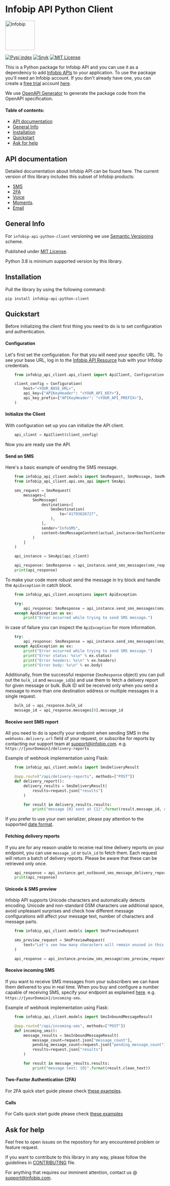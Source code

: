 # Infobip API Python Client

<img src="https://cdn-web.infobip.com/uploads/2023/01/Infobip-logo.svg" height="93px" alt="Infobip" />

[![Pypi index](https://badgen.net/pypi/v/infobip-api-python-client)](https://pypi.org/project/infobip-api-python-client/)
[![Snyk](https://snyk.io/test/github/infobip/infobip-api-python-client/badge.svg)](https://snyk.io/test/github/infobip/infobip-api-python-client)
[![MIT License](https://badgen.net/github/license/infobip/infobip-api-python-client)](https://opensource.org/licenses/MIT)

This is a Python package for Infobip API and you can use it as a dependency to add [Infobip APIs][apidocs] to your application.
To use the package you'll need an Infobip account. If you don't already have one, you can create a [free trial][freetrial] account [here][signup].

We use [OpenAPI Generator](https://openapi-generator.tech/) to generate the package code from the OpenAPI specification.


#### Table of contents:
* [API documentation](#api-documentation)
* [General Info](#general-info)
* [Installation](#installation)
* [Quickstart](#quickstart)
* [Ask for help](#ask-for-help)

## API documentation

Detailed documentation about Infobip API can be found here. The current version of this library includes this subset of Infobip products:

* [SMS](https://www.infobip.com/docs/api/channels/sms)
* [2FA](https://www.infobip.com/docs/api/platform/2fa)
* [Voice](https://www.infobip.com/docs/api/channels/voice)
* [Moments](https://www.infobip.com/docs/api/customer-engagement/moments).
* [Email](https://www.infobip.com/docs/api/channels/email)

## General Info
For `infobip-api-python-client` versioning we use [Semantic Versioning][semver] scheme.

Published under [MIT License][license].

Python 3.8 is minimum supported version by this library.

## Installation
Pull the library by using the following command:
```shell
pip install infobip-api-python-client
```

## Quickstart

Before initializing the client first thing you need to do is to set configuration and authentication.

#### Configuration

Let's first set the configuration. For that you will need your specific URL.
To see your base URL, log in to the [Infobip API Resource][apidocs] hub with your Infobip credentials.
```python
    from infobip_api_client.api_client import ApiClient, Configuration

    client_config = Configuration(
        host="<YOUR_BASE_URL>",
        api_key={"APIKeyHeader": "<YOUR_API_KEY>"},
        api_key_prefix={"APIKeyHeader": "<YOUR_API_PREFIX>"},
    )
```

#### Initialize the Client

With configuration set up you can initialize the API client.
```python
	api_client = ApiClient(client_config)
```

Now you are ready use the API.

#### Send an SMS
Here's a basic example of sending the SMS message.

```python
    from infobip_api_client.models import SmsRequest, SmsMessage, SmsMessageContent, SmsTextContent, SmsDestination, SmsResponse
    from infobip_api_client.api.sms_api import SmsApi

    sms_request = SmsRequest(
        messages=[
            SmsMessage(
                destinations=[
                    SmsDestination(
                        to="41793026727",
                    ),
                ],
                sender="InfoSMS",
                content=SmsMessageContent(actual_instance=SmsTextContent(text="This is a dummy SMS message sent using Python library"))
            )
        ]
    )

    api_instance = SmsApi(api_client)

    api_response: SmsResponse = api_instance.send_sms_messages(sms_request=sms_request)
    print(api_response)
```

To make your code more robust send the message in try block and handle the `ApiException` in catch block.
```python
    from infobip_api_client.exceptions import ApiException

    try:
        api_response: SmsResponse = api_instance.send_sms_messages(sms_request=sms_request)
    except ApiException as ex:
        print("Error occurred while trying to send SMS message.")
```

In case of failure you can inspect the `ApiException` for more information.
```python
    try:
        api_response: SmsResponse = api_instance.send_sms_messages(sms_request=sms_request)
    except ApiException as ex:
        print("Error occurred while trying to send SMS message.")
        print("Error status: %s\n" % ex.status)
        print("Error headers: %s\n" % ex.headers)
        print("Error body: %s\n" % ex.body)
```

Additionally, from the successful response (`SmsResponse` object) you can pull out the `bulk_id` and `message_id`(s) and use them to fetch a delivery report for given message or bulk.
Bulk ID will be received only when you send a message to more than one destination address or multiple messages in a single request.

```python
    bulk_id = api_response.bulk_id
    message_id = api_response.messages[0].message_id
```

#### Receive sent SMS report
All you need to do is specify your endpoint when sending SMS in the `webhooks.delivery.url` field of your request, or subscribe for reports by contacting our support team at support@infobip.com.
e.g. `https://{yourDomain}/delivery-reports`

Example of webhook implementation using Flask:

```python
    from infobip_api_client.models import SmsDeliveryResult

    @app.route("/api/delivery-reports", methods=["POST"])
    def delivery_report():
        delivery_results = SmsDeliveryResult(
            results=request.json["results"]
        )

        for result in delivery_results.results:
            print("message {0} sent at {1}".format(result.message_id, result.sent_at))
```
If you prefer to use your own serializer, please pay attention to the supported [date format](https://www.infobip.com/docs/essentials/api-essentials/integration-best-practices#date-formats-backward-compatibility).

#### Fetching delivery reports
If you are for any reason unable to receive real time delivery reports on your endpoint, you can use `message_id` or `bulk_id` to fetch them.
Each request will return a batch of delivery reports. Please be aware that these can be retrieved only once.

```python
    api_response = api_instance.get_outbound_sms_message_delivery_reports(bulk_id=bulk_id, message_id=message_id, limit=2)
    print(api_response)
```

#### Unicode & SMS preview
Infobip API supports Unicode characters and automatically detects encoding. Unicode and non-standard GSM characters use additional space, avoid unpleasant surprises and check how different message configurations will affect your message text, number of characters and message parts.

```python
    from infobip_api_client.models import SmsPreviewRequest

    sms_preview_request = SmsPreviewRequest(
        text="Let's see how many characters will remain unused in this message."
    )

    api_response = api_instance.preview_sms_message(sms_preview_request=sms_preview_request)
```

#### Receive incoming SMS
If you want to receive SMS messages from your subscribers we can have them delivered to you in real time. When you buy and configure a number capable of receiving SMS, specify your endpoint as explained [here](https://www.infobip.com/docs/api#channels/sms/receive-inbound-sms-messages).
e.g. `https://{yourDomain}/incoming-sms`.

Example of webhook implementation using Flask:

```python
    from infobip_api_client.models import SmsInboundMessageResult

    @app.route("/api/incoming-sms", methods=["POST"])
    def incoming_sms():
        message_results = SmsInboundMessageResult(
            message_count=request.json["message_count"],
            pending_message_count=request.json["pending_message_count"],
            results=request.json["results"]
        )

        for result in message_results.results:
            print("message text: {0}".format(result.clean_text))

```
#### Two-Factor Authentication (2FA)
For 2FA quick start guide please check [these examples](two-factor-authentication.md).

#### Calls
For Calls quick start guide please check [these examples](calls.md)

## Ask for help

Feel free to open issues on the repository for any encountered problem or feature request.

If you want to contribute to this library in any way, please follow the guidelines in [CONTRIBUTING][contributing] file.

For anything that requires our imminent attention, contact us @ [support@infobip.com](mailto:support@infobip.com).

[apidocs]: https://www.infobip.com/docs/api
[freetrial]: https://www.infobip.com/docs/essentials/getting-started/free-trial
[signup]: https://www.infobip.com/signup
[semver]: https://semver.org
[license]: LICENSE
[contributing]: CONTRIBUTING.md